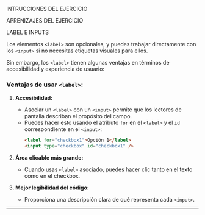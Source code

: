 INTRUCCIONES DEL EJERCICIO

APRENIZAJES DEL EJERCICIO

LABEL E INPUTS

Los elementos `<label>` son opcionales, y puedes trabajar directamente con los `<input>` si no necesitas etiquetas visuales para ellos.

Sin embargo, los `<label>` tienen algunas ventajas en términos de accesibilidad y experiencia de usuario:

### **Ventajas de usar `<label>`:**

1. **Accesibilidad:**

   - Asociar un `<label>` con un `<input>` permite que los lectores de pantalla describan el propósito del campo.
   - Puedes hacer esto usando el atributo `for` en el `<label>` y el `id` correspondiente en el `<input>`:
     ```html
     <label for="checkbox1">Opción 1</label>
     <input type="checkbox" id="checkbox1" />
     ```

2. **Área clicable más grande:**

   - Cuando usas `<label>` asociado, puedes hacer clic tanto en el texto como en el checkbox.

3. **Mejor legibilidad del código:**
   - Proporciona una descripción clara de qué representa cada `<input>`.

---
